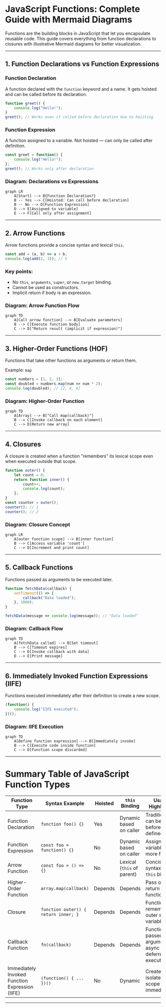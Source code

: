 # JavaScript Functions: Complete Guide with Mermaid Diagrams

Functions are the building blocks in JavaScript that let you encapsulate reusable code. This guide covers everything from function declarations to closures with illustrative Mermaid diagrams for better visualization.

---

## 1. Function Declarations vs Function Expressions

### Function Declaration

A function declared with the `function` keyword and a name. It gets hoisted and can be called before its declaration.

```javascript
function greet() {
    console.log("Hello!");
}
greet(); // Works even if called before declaration due to hoisting
```

### Function Expression

A function assigned to a variable. Not hoisted — can only be called after definition.

```javascript
const greet = function() {
    console.log("Hello!");
};
greet(); // Works only after declaration
```

### Diagram: Declarations vs Expressions

```mermaid
graph LR
    A[Start] --> B{Function Declaration?}
    B -- Yes --> C[Hoisted: Can call before declaration]
    B -- No --> D[Function Expression]
    D --> E[Assigned to variable]
    E --> F[Call only after assignment]
```

---

## 2. Arrow Functions

Arrow functions provide a concise syntax and lexical `this`.

```javascript
const add = (a, b) => a + b;
console.log(add(2, 3)); // 5
```

### Key points:

* No `this`, `arguments`, `super`, or `new.target` binding.
* Cannot be used as constructors.
* Implicit return if body is an expression.

### Diagram: Arrow Function Flow

```mermaid
graph TD
    A[Call arrow function] --> B[Evaluate parameters]
    B --> C[Execute function body]
    C --> D["Return result (implicit if expression)"]
```

---

## 3. Higher-Order Functions (HOF)

Functions that take other functions as arguments or return them.

Example: `map`

```javascript
const numbers = [1, 2, 3];
const doubled = numbers.map(num => num * 2);
console.log(doubled); // [2, 4, 6]
```

### Diagram: Higher-Order Function

```mermaid
graph TD
    A[Array] --> B["Call map(callback)"]
    B --> C[Invoke callback on each element]
    C --> D[Return new array]
```

---

## 4. Closures

A closure is created when a function "remembers" its lexical scope even when executed outside that scope.

```javascript
function outer() {
    let count = 0;
    return function inner() {
        count++;
        console.log(count);
    };
}
const counter = outer();
counter(); // 1
counter(); // 2
```

### Diagram: Closure Concept

```mermaid
graph LR
    A[outer function scope] --> B[inner function]
    B --> C[Access variable 'count']
    C --> D[Increment and print count]
```

---

## 5. Callback Functions

Functions passed as arguments to be executed later.

```javascript
function fetchData(callback) {
    setTimeout(() => {
        callback("Data loaded");
    }, 1000);
}

fetchData(message => console.log(message)); // "Data loaded"
```

### Diagram: Callback Flow

```mermaid
graph TD
    A[fetchData called] --> B[Set timeout]
    B --> C[Timeout expires]
    C --> D[Invoke callback with data]
    D --> E[Print message]
```

---

## 6. Immediately Invoked Function Expressions (IIFE)

Functions executed immediately after their definition to create a new scope.

```javascript
(function() {
    console.log("IIFE executed");
})();
```

### Diagram: IIFE Execution

```mermaid
graph TD
    A[Define function expression] --> B[Immediately invoke]
    B --> C[Execute code inside function]
    C --> D[Function scope discarded]
```

---

# Summary Table of JavaScript Function Types

| Function Type                                  | Syntax Example                       | Hoisted | `this` Binding             | Usage Highlights                                            |
| ---------------------------------------------- | ------------------------------------ | ------- | -------------------------- | ----------------------------------------------------------- |
| Function Declaration                           | `function foo() {}`                  | Yes     | Dynamic based on caller    | Traditional, can be called before defined                   |
| Function Expression                            | `const foo = function() {}`          | No      | Dynamic based on caller    | Assigned to variable, more flexible                         |
| Arrow Function                                 | `const foo = () => {}`               | No      | Lexical (`this` of parent) | Concise syntax, no `this` binding                           |
| Higher-Order Function                          | `array.map(callback)`                | Depends | Depends                    | Pass or return functions                                    |
| Closure                                        | `function outer() { return inner; }` | Depends | Depends                    | Functions remembering outer scope variables                 |
| Callback Function                              | `fn(callback)`                       | Depends | Depends                    | Function passed as argument for async or deferred execution |
| Immediately Invoked Function Expression (IIFE) | `(function() { ... })()`             | No      | Dynamic                    | Creates isolated scope immediately                          |

---
